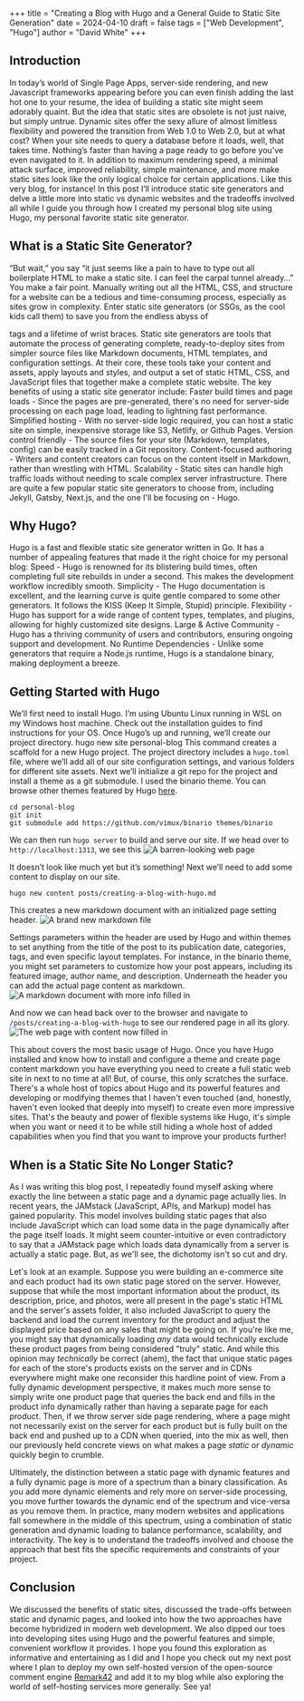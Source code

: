 +++
title = "Creating a Blog with Hugo and a General Guide to Static Site Generation"
date = 2024-04-10
draft = false
tags = ["Web Development", "Hugo"]
author = "David White"
+++
## Introduction
In today’s world of Single Page Apps, server-side rendering, and new Javascript frameworks appearing before you can even finish adding the last hot one to your resume, the idea of building a static site might seem adorably quaint. But the idea that static sites are obsolete is not just naive, but simply untrue. Dynamic sites offer the sexy allure of almost limitless flexibility and powered the transition from Web 1.0 to Web 2.0, but at what cost? When your site needs to query a database before it loads, well, that takes time. Nothing’s faster than having a page ready to go before you’ve even navigated to it. In addition to maximum rendering speed, a minimal attack surface, improved reliability, simple maintenance, and more make static sites look like the only logical choice for certain applications. Like this very blog, for instance! In this post I’ll introduce static site generators and delve a little more into static vs dynamic websites and the tradeoffs involved all while I guide you through how I created my personal blog site using Hugo, my personal favorite static site generator.

## What is a Static Site Generator?
“But wait,” you say “it just seems like a pain to have to type out all boilerplate HTML to make a static site. I can feel the carpal tunnel already…” You make a fair point. Manually writing out all the HTML, CSS, and structure for a website can be a tedious and time-consuming process, especially as sites grow in complexity. Enter static site generators (or SSGs, as the cool kids call them) to save you from the endless abyss of <div> tags and a lifetime of wrist braces.
Static site generators are tools that automate the process of generating complete, ready-to-deploy sites from simpler source files like Markdown documents, HTML templates, and configuration settings. At their core, these tools take your content and assets, apply layouts and styles, and output a set of static HTML, CSS, and JavaScript files that together make a complete static website.
The key benefits of using a static site generator include:
Faster build times and page loads - Since the pages are pre-generated, there's no need for server-side processing on each page load, leading to lightning fast performance.
Simplified hosting - With no server-side logic required, you can host a static site on simple, inexpensive storage like S3, Netlify, or Github Pages.
Version control friendly - The source files for your site (Markdown, templates, config) can be easily tracked in a Git repository.
Content-focused authoring - Writers and content creators can focus on the content itself in Markdown, rather than wrestling with HTML.
Scalability - Static sites can handle high traffic loads without needing to scale complex server infrastructure.
There are quite a few popular static site generators to choose from, including Jekyll, Gatsby, Next.js, and the one I'll be focusing on - Hugo.

## Why Hugo?
Hugo is a fast and flexible static site generator written in Go. It has a number of appealing features that made it the right choice for my personal blog:
Speed - Hugo is renowned for its blistering build times, often completing full site rebuilds in under a second. This makes the development workflow incredibly smooth.
Simplicity - The Hugo documentation is excellent, and the learning curve is quite gentle compared to some other generators. It follows the KISS (Keep It Simple, Stupid) principle.
Flexibility - Hugo has support for a wide range of content types, templates, and plugins, allowing for highly customized site designs.
Large & Active Community - Hugo has a thriving community of users and contributors, ensuring ongoing support and development.
No Runtime Dependencies - Unlike some generators that require a Node.js runtime, Hugo is a standalone binary, making deployment a breeze.

## Getting Started with Hugo
We’ll first need to install Hugo. I’m using Ubuntu Linux running in WSL on my Windows host machine. Check out the installation guides to find instructions for your OS. Once Hugo’s up and running, we’ll create our project directory.
hugo new site personal-blog
This command creates a scaffold for a new Hugo project. The project directory includes a `hugo.toml` file, where we’ll add all of our site configuration settings, and various folders for different site assets. Next we’ll initialize a git repo for the project and install a theme as a git submodule. I used the binario theme. You can browse other themes featured by Hugo [here](https://themes.gohugo.io/).
```
cd personal-blog
git init
git submodule add https://github.com/vimux/binario themes/binario
```
We can then run `hugo server` to build and serve our site. If we head over to `http://localhost:1313`, we see this
![A barren-looking web page](/images/posts/creating-a-blog-with-hugo/blank-site.PNG)

It doesn’t look like much yet but it’s something! Next we’ll need to add some content to display on our site.
```
hugo new content posts/creating-a-blog-with-hugo.md
```
This creates a new markdown document with an initialized page setting header.
![A brand new markdown file](/images/posts/creating-a-blog-with-hugo/blank-markdown.PNG)

Settings parameters within the header are used by Hugo and within themes to set anything from the title of the post to its publication date, categories, tags, and even specific layout templates. For instance, in the binario theme, you might set parameters to customize how your post appears, including its featured image, author name, and description. Underneath the header you can add the actual page content as markdown.
![A markdown document with more info filled in](/images/posts/creating-a-blog-with-hugo/page-with-markdown.PNG)
 
And now we can head back over to the browser and navigate to `/posts/creating-a-blog-with-hugo` to see our rendered page in all its glory.
![The web page with content now filled in](/images/posts/creating-a-blog-with-hugo/rendered-page.PNG)

This about covers the most basic usage of Hugo. Once you have Hugo installed and know how to install and configure a theme and create page content markdown you have everything you need to create a full static web site in next to no time at all! But, of course, this only scratches the surface. There's a whole host of topics about Hugo and its powerful features and developing or modifying themes that I haven't even touched (and, honestly, haven't even looked that deeply into myself) to create even more impressive sites. That's the beauty and power of flexible systems like Hugo, it's simple when you want or need it to be while still hiding a whole host of added capabilities when you find that you want to improve your products further!

## When is a Static Site No Longer Static?
As I was writing this blog post, I repeatedly found myself asking where exactly the line between a static page and a dynamic page actually lies. In recent years, the JAMstack (JavaScript, APIs, and Markup) model has gained popularity. This model involves building static pages that also include JavaScript which can load some data in the page dynamically after the page itself loads. It might seem counter-intuitive or even contradictory to say that a JAMstack page which loads data dynamically from a server is actually a static page. But, as we'll see, the dichotomy isn't so cut and dry.

Let's look at an example. Suppose you were building an e-commerce site and each product had its own static page stored on the server. However, suppose that while the most important information about the product, its description, price, and photos, were all present in the page's static HTML and the server's assets folder, it also included JavaScript to query the backend and load the current inventory for the product and adjust the displayed price based on any sales that might be going on. If you're like me, you might say that dynamically loading *any* data would technically exclude these product pages from being considered "truly" static. And while this opinion may *technically* be correct (ahem), the fact that unique static pages for each of the store's products exists on the server and in CDNs everywhere might make one reconsider this hardline point of view. From a fully dynamic development perspective, it makes much more sense to simply write one product page that queries the back end and fills in the product info dynamically rather than having a separate page for each product. Then, if we throw server side page rendering, where a page might not necessarily exist on the server for each product but is fully built on the back end and pushed up to a CDN when queried, into the mix as well, then our previously held concrete views on what makes a page *static* or *dynamic* quickly begin to crumble. 

Ultimately, the distinction between a static page with dynamic features and a fully dynamic page is more of a spectrum than a binary classification. As you add more dynamic elements and rely more on server-side processing, you move further towards the dynamic end of the spectrum and vice-versa as you remove them. In practice, many modern websites and applications fall somewhere in the middle of this spectrum, using a combination of static generation and dynamic loading to balance performance, scalability, and interactivity. The key is to understand the tradeoffs involved and choose the approach that best fits the specific requirements and constraints of your project.

## Conclusion
We discussed the benefits of static sites, discussed the trade-offs between static and dynamic pages, and looked into how the two approaches have become hybridized in modern web development. We also dipped our toes into developing sites using Hugo and the powerful features and simple, convenient workflow it provides. I hope you found this exploration as informative and entertaining as I did and I hope you check out my next post where I plan to deploy my own self-hosted version of the open-source comment engine [Remark42](https://remark42.com) and add it to my blog while also exploring the world of self-hosting services more generally. See ya!